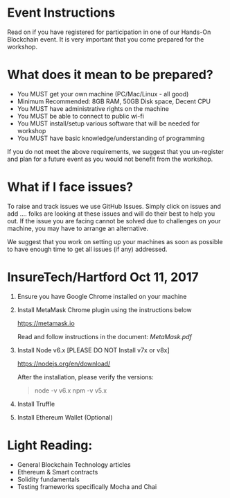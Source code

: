 # Event Instructions
Read on if you have registered for participation in one of our Hands-On Blockchain event. It is very important that you come prepared for the workshop. 

# What does it mean to be prepared?
* You MUST get your own machine (PC/Mac/Linux - all good)
* Minimum Recommended: 8GB RAM, 50GB Disk space, Decent CPU
* You MUST have administrative rights on the machine
* You MUST be able to connect to public wi-fi 
* You MUST install/setup various software that will be needed for workshop
* You MUST have basic knowledge/understanding of programming

If you do not meet the above requirements, we suggest that you un-register and plan for a future event as you would not benefit from the workshop.

# What if I face issues?

To raise and track issues we use GitHub Issues. Simply click on issues and add .... folks are looking at these issues and will do their best to help you out. If the issue you are facing cannot be solved due to challenges on your machine, you may have to arrange an alternative.

We suggest that you work on setting up your machines as soon as possible to have enough time to get all issues (if any) addressed.

# InsureTech/Hartford  Oct 11, 2017

1. Ensure you have Google Chrome installed on your machine
2. Install MetaMask Chrome plugin using the instructions below

    https://metamask.io
    
    Read and follow instructions in the document:  *MetaMask.pdf*
    
3. Install Node v6.x  [PLEASE DO NOT Install v7x or v8x]

    https://nodejs.org/en/download/
    
    After the installation, please verify the versions:
    > node -v        v6.x
    > npm  -v        v5.x

4. Install Truffle

5. Install Ethereum Wallet (Optional)

Light Reading:
==============
* General Blockchain Technology articles
* Ethereum & Smart contracts
* Solidity fundamentals
* Testing frameworks specifically Mocha and Chai
